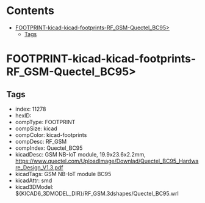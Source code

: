 



Contents
========

* [FOOTPRINT-kicad-kicad-footprints-RF_GSM-Quectel_BC95>](#footprint-kicad-kicad-footprints-rf_gsm-quectel_bc95)
	* [Tags](#tags)

# FOOTPRINT-kicad-kicad-footprints-RF_GSM-Quectel_BC95>

## Tags

- index: 11278
- hexID: 
- oompType: FOOTPRINT
- oompSize: kicad
- oompColor: kicad-footprints
- oompDesc: RF_GSM
- oompIndex: Quectel_BC95
- kicadDesc: GSM NB-IoT module, 19.9x23.6x2.2mm, https://www.quectel.com/UploadImage/Downlad/Quectel_BC95_Hardware_Design_V1.3.pdf
- kicadTags: GSM NB-IoT module BC95
- kicadAttr: smd
- kicad3DModel: ${KICAD6_3DMODEL_DIR}/RF_GSM.3dshapes/Quectel_BC95.wrl
